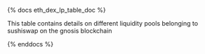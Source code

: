 {% docs eth_dex_lp_table_doc %}

This table contains details on different liquidity pools belonging to sushiswap on the gnosis blockchain

{% enddocs %}